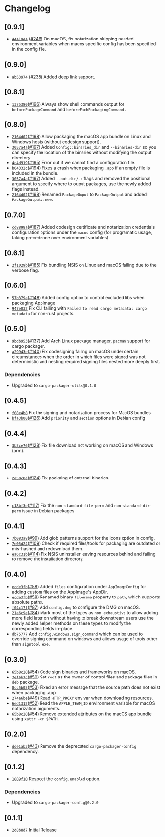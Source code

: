 # Changelog

## \[0.9.1]

- [`44a19ea`](https://www.github.com/crabnebula-dev/cargo-packager/commit/44a19eae1f5f26b1bd10ba84dd6eb3d856609a67) ([#246](https://www.github.com/crabnebula-dev/cargo-packager/pull/246)) On macOS, fix notarization skipping needed environment variables when macos specific config has been specified in the config file.

## \[0.9.0]

- [`ab53974`](https://www.github.com/crabnebula-dev/cargo-packager/commit/ab53974b683ce282202e1a550c551eed951e9ca7) ([#235](https://www.github.com/crabnebula-dev/cargo-packager/pull/235)) Added deep link support.

## \[0.8.1]

- [`1375380`](https://www.github.com/crabnebula-dev/cargo-packager/commit/1375380c7c9d2adf55ab18a2ce23917849967995)([#196](https://www.github.com/crabnebula-dev/cargo-packager/pull/196)) Always show shell commands output for `beforePackageCommand` and `beforeEachPackagingCommand` .

## \[0.8.0]

- [`2164d02`](https://www.github.com/crabnebula-dev/cargo-packager/commit/2164d022f5705e59a189007aec7c99cce98136d8)([#198](https://www.github.com/crabnebula-dev/cargo-packager/pull/198)) Allow packaging the macOS app bundle on Linux and Windows hosts (without codesign support).
- [`3057a4a`](https://www.github.com/crabnebula-dev/cargo-packager/commit/3057a4a8440bc4dc897f3038ac821ed181644d43)([#197](https://www.github.com/crabnebula-dev/cargo-packager/pull/197)) Added `Config::binaries_dir` and `--binaries-dir` so you can specify the location of the binaries without modifying the output directory.
- [`4c4d919`](https://www.github.com/crabnebula-dev/cargo-packager/commit/4c4d9194fb0bd2a814f46336747e643b1e208b52)([#195](https://www.github.com/crabnebula-dev/cargo-packager/pull/195)) Error out if we cannot find a configuration file.
- [`b04332c`](https://www.github.com/crabnebula-dev/cargo-packager/commit/b04332c8fc61427dc002a40d9d46bc5f930025c2)([#194](https://www.github.com/crabnebula-dev/cargo-packager/pull/194)) Fixes a crash when packaging `.app` if an empty file is included in the bundle.
- [`3057a4a`](https://www.github.com/crabnebula-dev/cargo-packager/commit/3057a4a8440bc4dc897f3038ac821ed181644d43)([#197](https://www.github.com/crabnebula-dev/cargo-packager/pull/197)) Added `--out-dir/-o` flags and removed the positional argument to specify where to ouput packages, use the newly added flags instead.
- [`2164d02`](https://www.github.com/crabnebula-dev/cargo-packager/commit/2164d022f5705e59a189007aec7c99cce98136d8)([#198](https://www.github.com/crabnebula-dev/cargo-packager/pull/198)) Renamed `PackageOuput` to `PackageOutput` and added `PackageOutput::new`.

## \[0.7.0]

- [`cd8898a`](https://www.github.com/crabnebula-dev/cargo-packager/commit/cd8898a93b66a4aae050fa1006089c3c3b5646f9)([#187](https://www.github.com/crabnebula-dev/cargo-packager/pull/187)) Added codesign certificate and notarization credentials configuration options under the `macos` config (for programatic usage, taking precedence over environment variables).

## \[0.6.1]

- [`2f1029b`](https://www.github.com/crabnebula-dev/cargo-packager/commit/2f1029b2032ac44fd3f3df34307554feb17043b7)([#185](https://www.github.com/crabnebula-dev/cargo-packager/pull/185)) Fix bundling NSIS on Linux and macOS failing due to the verbose flag.

## \[0.6.0]

- [`57b379a`](https://www.github.com/crabnebula-dev/cargo-packager/commit/57b379ad1d9029e767848fda99d4eb6415afe51a)([#148](https://www.github.com/crabnebula-dev/cargo-packager/pull/148)) Added config option to control excluded libs when packaging AppImage
- [`947e032`](https://www.github.com/crabnebula-dev/cargo-packager/commit/947e0328c89d6f043c3ef1b1db5d2252d4f072a5) Fix CLI failing with `Failed to read cargo metadata: cargo metadata` for non-rust projects.

## \[0.5.0]

- [`9bdb953`](https://www.github.com/crabnebula-dev/cargo-packager/commit/9bdb953f1b48c8d69d86e9e42295cd36453c1648)([#137](https://www.github.com/crabnebula-dev/cargo-packager/pull/137)) Add Arch Linux package manager, `pacman` support for cargo packager.
- [`a29943e`](https://www.github.com/crabnebula-dev/cargo-packager/commit/a29943e8c95d70e8b77c23021ce52f6ee13314c8)([#140](https://www.github.com/crabnebula-dev/cargo-packager/pull/140)) Fix codesigning failing on macOS under certain circumstances when the order in which files were signed was not
  deterministic and nesting required signing files nested more deeply first.

### Dependencies

- Upgraded to `cargo-packager-utils@0.1.0`

## \[0.4.5]

- [`f08e4b8`](https://www.github.com/crabnebula-dev/cargo-packager/commit/f08e4b8972b072617fdb78f11e222427e49ebe8e) Fix the signing and notarization process for MacOS bundles
- [`bfa3b00`](https://www.github.com/crabnebula-dev/cargo-packager/commit/bfa3b00cf1087b2ee1e93d9c57b6b577f6294891)([#126](https://www.github.com/crabnebula-dev/cargo-packager/pull/126)) Add `priority` and `section` options in Debian config

## \[0.4.4]

- [`3b3ce76`](https://www.github.com/crabnebula-dev/cargo-packager/commit/3b3ce76da0581cf8d553d6edeb0df24f896c62a6)([#128](https://www.github.com/crabnebula-dev/cargo-packager/pull/128)) Fix file download not working on macOS and Windows (arm).

## \[0.4.3]

- [`2a50c8e`](https://www.github.com/crabnebula-dev/cargo-packager/commit/2a50c8ea734193036db0ab461f9005ea904cf4b7)([#124](https://www.github.com/crabnebula-dev/cargo-packager/pull/124)) Fix packaing of external binaries.

## \[0.4.2]

- [`c18bf3e`](https://www.github.com/crabnebula-dev/cargo-packager/commit/c18bf3e77f91c1c4797992b25902753deee5c986)([#117](https://www.github.com/crabnebula-dev/cargo-packager/pull/117)) Fix the `non-standard-file-perm` and `non-standard-dir-perm` issue in Debian packages

## \[0.4.1]

- [`7b083a8`](https://www.github.com/crabnebula-dev/cargo-packager/commit/7b083a8c2ae709659c03a1069d96c3a8391e0674)([#99](https://www.github.com/crabnebula-dev/cargo-packager/pull/99)) Add glob patterns support for the icons option in config.
- [`7e05d24`](https://www.github.com/crabnebula-dev/cargo-packager/commit/7e05d24a697230b1f53ee5ee2f7d217047089d97)([#109](https://www.github.com/crabnebula-dev/cargo-packager/pull/109)) Check if required files/tools for packaging are outdated or mis-hashed and redownload them.
- [`ea6c31b`](https://www.github.com/crabnebula-dev/cargo-packager/commit/ea6c31b1a3b56bb5408a78f1b2d6b2a2d9ce1161)([#114](https://www.github.com/crabnebula-dev/cargo-packager/pull/114)) Fix NSIS uninstaller leaving resources behind and failing to remove the installation directory.

## \[0.4.0]

- [`ecde3fb`](https://www.github.com/crabnebula-dev/cargo-packager/commit/ecde3fb71a8f120e71d4781c11214db750042cc4)([#58](https://www.github.com/crabnebula-dev/cargo-packager/pull/58)) Added `files` configuration under `AppImageConfig` for adding custom files on the AppImage's AppDir.
- [`ecde3fb`](https://www.github.com/crabnebula-dev/cargo-packager/commit/ecde3fb71a8f120e71d4781c11214db750042cc4)([#58](https://www.github.com/crabnebula-dev/cargo-packager/pull/58)) Renamed binary `filename` property to `path`, which supports absolute paths.
- [`f04c17f`](https://www.github.com/crabnebula-dev/cargo-packager/commit/f04c17f72a4af306f47065aff405c4bd0f7b6442)([#87](https://www.github.com/crabnebula-dev/cargo-packager/pull/87)) Add `config.dmg` to configure the DMG on macOS.
- [`21a6c9e`](https://www.github.com/crabnebula-dev/cargo-packager/commit/21a6c9ef4ddbefe9a6e6c5abf287f2ad993edffb)([#84](https://www.github.com/crabnebula-dev/cargo-packager/pull/84)) Mark most of the types as `non_exhaustive` to allow adding more field later on without having to break downstream users use the newly added helper methods on these types to modify the corresponding fields in-place.
- [`db75777`](https://www.github.com/crabnebula-dev/cargo-packager/commit/db75777d2799ca37217d568befad39b9377cfa2a) Add `config.windows.sign_command` which can be used to override signing command on windows and allows usage of tools other than `signtool.exe`.

## \[0.3.0]

- [`65b8c20`](https://www.github.com/crabnebula-dev/cargo-packager/commit/65b8c20a96877038daa4907b80cd96f96e0bfe33)([#54](https://www.github.com/crabnebula-dev/cargo-packager/pull/54)) Code sign binaries and frameworks on macOS.
- [`7ef6b7c`](https://www.github.com/crabnebula-dev/cargo-packager/commit/7ef6b7c0186e79243240cb2d1a1846fda41a1b54)([#50](https://www.github.com/crabnebula-dev/cargo-packager/pull/50)) Set `root` as the owner of control files and package files in `deb` package.
- [`8cc5b05`](https://www.github.com/crabnebula-dev/cargo-packager/commit/8cc5b05eb3eb124b385d406329eee379349faa86)([#53](https://www.github.com/crabnebula-dev/cargo-packager/pull/53)) Fixed an error message that the source path does not exist when packaging .app
- [`274a6be`](https://www.github.com/crabnebula-dev/cargo-packager/commit/274a6bec553f273934347a18e0d6e2e1ec61bbeb)([#49](https://www.github.com/crabnebula-dev/cargo-packager/pull/49)) Read `HTTP_PROXY` env var when downloading resources.
- [`6ed1312`](https://www.github.com/crabnebula-dev/cargo-packager/commit/6ed1312926d70cf449e7beddacb56a17e51a25ac)([#52](https://www.github.com/crabnebula-dev/cargo-packager/pull/52)) Read the `APPLE_TEAM_ID` environment variable for macOS notarization arguments.
- [`65b8c20`](https://www.github.com/crabnebula-dev/cargo-packager/commit/65b8c20a96877038daa4907b80cd96f96e0bfe33)([#54](https://www.github.com/crabnebula-dev/cargo-packager/pull/54)) Remove extended attributes on the macOS app bundle using `xattr -cr $PATH`.

## \[0.2.0]

- [`dde1ab3`](https://www.github.com/crabnebula-dev/cargo-packager/commit/dde1ab34b59ee614fc24e47a5caa8ebc04d92a08)([#43](https://www.github.com/crabnebula-dev/cargo-packager/pull/43)) Remove the deprecated `cargo-packager-config` dependency.

## \[0.1.2]

- [`1809f10`](https://www.github.com/crabnebula-dev/cargo-packager/commit/1809f10b4fd1720fd740196f67c3c980ade0a6bd) Respect the `config.enabled` option.

### Dependencies

- Upgraded to `cargo-packager-config@0.2.0`

## \[0.1.1]

- [`2d8b8d7`](https://www.github.com/crabnebula-dev/cargo-packager/commit/2d8b8d7c1af73202639449a00dbc51bf171effc7) Initial Release
